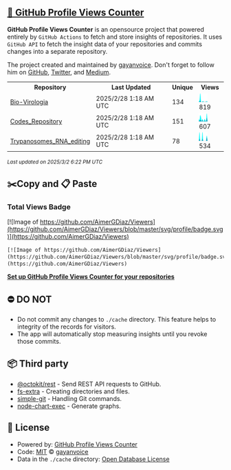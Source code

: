 ## [🚀 GitHub Profile Views Counter](https://github.com/gayanvoice/github-profile-views-counter)
**GitHub Profile Views Counter** is an opensource project that powered entirely by  `GitHub Actions` to fetch and store insights of repositories.
It uses `GitHub API` to fetch the insight data of your repositories and commits changes into a separate repository.

The project created and maintained by [gayanvoice](https://github.com/gayanvoice). Don't forget to follow him on [GitHub](https://github.com/gayanvoice), [Twitter](https://twitter.com/gayanvoice), and [Medium](https://gayanvoice.medium.com/).

<table>
	<tr>
		<th>
			Repository
		</th>
		<th>
			Last Updated
		</th>
		<th>
			Unique
		</th>
		<th>
			Views
		</th>
	</tr>
	<tr>
		<td>
			<a href="https://github.com/AimerGDiaz/Viewers/tree/master/readme/314094375/year.md">
				Bio-Virologia
			</a>
		</td>
		<td>
			2025/2/28 1:18 AM UTC
		</td>
		<td>
			134
		</td>
		<td>
			<img alt="Response time graph" src="https://github.com/AimerGDiaz/Viewers/raw/master/graph/314094375/small/year.png" height="20"> 819
		</td>
	</tr>
	<tr>
		<td>
			<a href="https://github.com/AimerGDiaz/Viewers/tree/master/readme/409135995/year.md">
				Codes_Repository
			</a>
		</td>
		<td>
			2025/2/28 1:18 AM UTC
		</td>
		<td>
			151
		</td>
		<td>
			<img alt="Response time graph" src="https://github.com/AimerGDiaz/Viewers/raw/master/graph/409135995/small/year.png" height="20"> 607
		</td>
	</tr>
	<tr>
		<td>
			<a href="https://github.com/AimerGDiaz/Viewers/tree/master/readme/409164432/year.md">
				Trypanosomes_RNA_editing
			</a>
		</td>
		<td>
			2025/2/28 1:18 AM UTC
		</td>
		<td>
			78
		</td>
		<td>
			<img alt="Response time graph" src="https://github.com/AimerGDiaz/Viewers/raw/master/graph/409164432/small/year.png" height="20"> 534
		</td>
	</tr>
</table>

<small><i>Last updated on 2025/3/2 6:22 PM UTC</i></small>

## ✂️Copy and 📋 Paste
### Total Views Badge
[![Image of https://github.com/AimerGDiaz/Viewers](https://github.com/AimerGDiaz/Viewers/blob/master/svg/profile/badge.svg)](https://github.com/AimerGDiaz/Viewers)

```readme
[![Image of https://github.com/AimerGDiaz/Viewers](https://github.com/AimerGDiaz/Viewers/blob/master/svg/profile/badge.svg)](https://github.com/AimerGDiaz/Viewers)
```
[**Set up GitHub Profile Views Counter for your repositories**](https://github.com/gayanvoice/github-profile-views-counter)
## ⛔ DO NOT
- Do not commit any changes to `./cache` directory. This feature helps to integrity of the records for visitors.
- The app will automatically stop measuring insights until you revoke those commits.
## 📦 Third party

- [@octokit/rest](https://www.npmjs.com/package/@octokit/rest) - Send REST API requests to GitHub.
- [fs-extra](https://www.npmjs.com/package/fs-extra) - Creating directories and files.
- [simple-git](https://www.npmjs.com/package/simple-git) - Handling Git commands.
- [node-chart-exec](https://www.npmjs.com/package/node-chart-exec) - Generate graphs.
## 📄 License
- Powered by: [GitHub Profile Views Counter](https://github.com/gayanvoice/github-profile-views-counter)
- Code: [MIT](./LICENSE) © [gayanvoice](https://github.com/gayanvoice)
- Data in the `./cache` directory: [Open Database License](https://opendatacommons.org/licenses/odbl/1-0/)